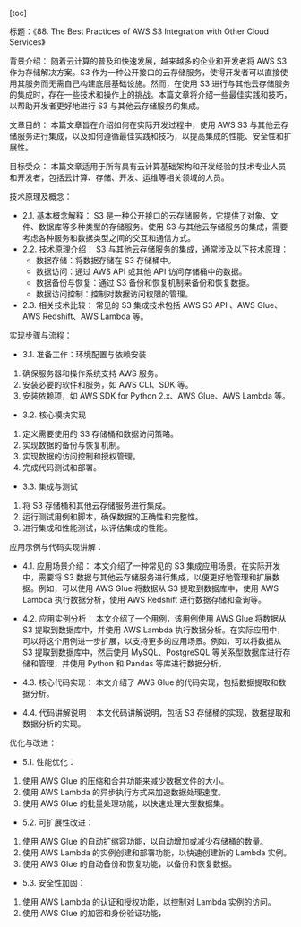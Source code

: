 
[toc]                    
                
                
标题：《88. The Best Practices of AWS S3 Integration with Other Cloud Services》

背景介绍：
随着云计算的普及和快速发展，越来越多的企业和开发者将 AWS S3 作为存储解决方案。S3 作为一种公开接口的云存储服务，使得开发者可以直接使用其服务而无需自己构建底层基础设施。然而，在使用 S3 进行与其他云存储服务的集成时，存在一些技术和操作上的挑战。本篇文章将介绍一些最佳实践和技巧，以帮助开发者更好地进行 S3 与其他云存储服务的集成。

文章目的：
本篇文章旨在介绍如何在实际开发过程中，使用 AWS S3 与其他云存储服务进行集成，以及如何遵循最佳实践和技巧，以提高集成的性能、安全性和扩展性。

目标受众：
本篇文章适用于所有具有云计算基础架构和开发经验的技术专业人员和开发者，包括云计算、存储、开发、运维等相关领域的人员。

技术原理及概念：

- 2.1. 基本概念解释：
S3 是一种公开接口的云存储服务，它提供了对象、文件、数据库等多种类型的存储服务。使用 S3 与其他云存储服务的集成，需要考虑各种服务和数据类型之间的交互和通信方式。
- 2.2. 技术原理介绍：
S3 与其他云存储服务的集成，通常涉及以下技术原理：
	* 数据存储：将数据存储在 S3 存储桶中。
	* 数据访问：通过 AWS API 或其他 API 访问存储桶中的数据。
	* 数据备份与恢复：通过 S3 备份和恢复机制来备份和恢复数据。
	* 数据访问控制：控制对数据访问权限的管理。
- 2.3. 相关技术比较：
常见的 S3 集成技术包括 AWS S3 API 、AWS Glue、AWS Redshift、AWS Lambda 等。

实现步骤与流程：

- 3.1. 准备工作：环境配置与依赖安装
1. 确保服务器和操作系统支持 AWS 服务。
2. 安装必要的软件和服务，如 AWS CLI、SDK 等。
3. 安装依赖项，如 AWS SDK for Python 2.x、AWS Glue、AWS Lambda 等。

- 3.2. 核心模块实现
1. 定义需要使用的 S3 存储桶和数据访问策略。
2. 实现数据的备份与恢复机制。
3. 实现数据的访问控制和授权管理。
4. 完成代码测试和部署。

- 3.3. 集成与测试
1. 将 S3 存储桶和其他云存储服务进行集成。
2. 运行测试用例和脚本，确保数据的正确性和完整性。
3. 进行集成和性能测试，以评估集成的性能。

应用示例与代码实现讲解：

- 4.1. 应用场景介绍：
本文介绍了一种常见的 S3 集成应用场景。在实际开发中，需要将 S3 数据与其他云存储服务进行集成，以便更好地管理和扩展数据。例如，可以使用 AWS Glue 将数据从 S3 提取到数据库中，使用 AWS Lambda 执行数据分析，使用 AWS Redshift 进行数据存储和查询等。

- 4.2. 应用实例分析：
本文介绍了一个用例，该用例使用 AWS Glue 将数据从 S3 提取到数据库中，并使用 AWS Lambda 执行数据分析。在实际应用中，可以将这个用例进一步扩展，以支持更多的应用场景。例如，可以将数据从 S3 提取到数据库中，然后使用 MySQL、PostgreSQL 等关系型数据库进行存储和管理，并使用 Python 和 Pandas 等库进行数据分析。

- 4.3. 核心代码实现：
本文介绍了 AWS Glue 的代码实现，包括数据提取和数据分析。

- 4.4. 代码讲解说明：
本文代码讲解说明，包括 S3 存储桶的实现，数据提取和数据分析的实现。

优化与改进：

- 5.1. 性能优化：
1. 使用 AWS Glue 的压缩和合并功能来减少数据文件的大小。
2. 使用 AWS Lambda 的异步执行方式来加速数据处理速度。
3. 使用 AWS Glue 的批量处理功能，以快速处理大型数据集。

- 5.2. 可扩展性改进：
1. 使用 AWS Glue 的自动扩缩容功能，以自动增加或减少存储桶的数量。
2. 使用 AWS Lambda 的实例创建和部署功能，以快速创建新的 Lambda 实例。
3. 使用 AWS Glue 的自动备份和恢复功能，以备份和恢复数据。

- 5.3. 安全性加固：
1. 使用 AWS Lambda 的认证和授权功能，以控制对 Lambda 实例的访问。
2. 使用 AWS Glue 的加密和身份验证功能，

